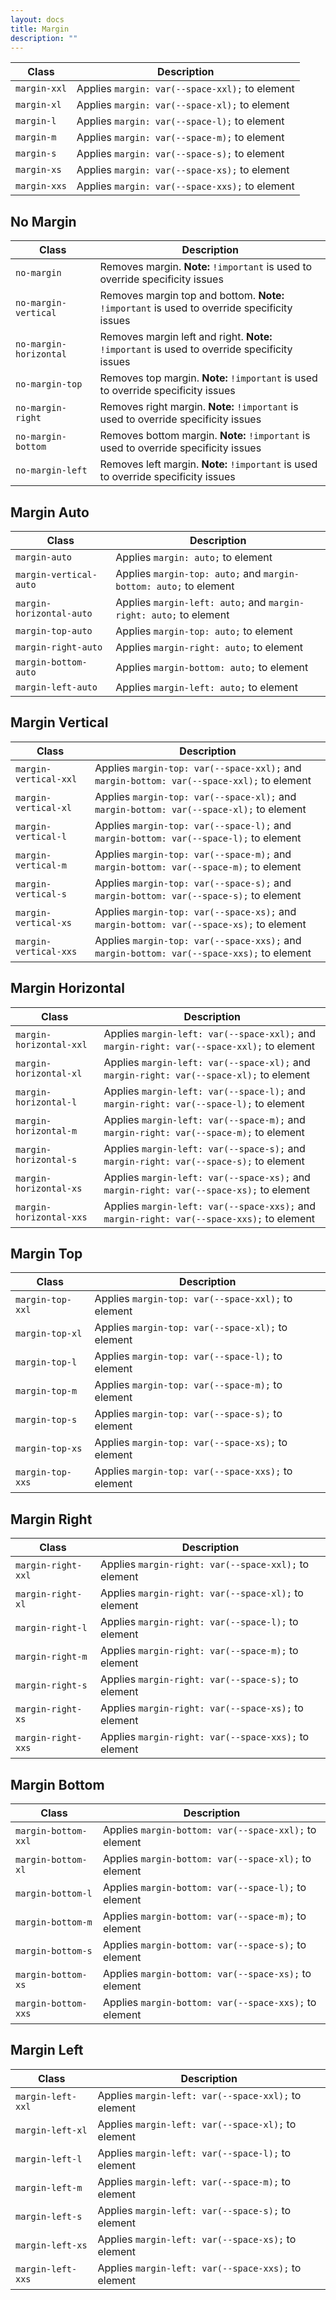 ```yaml
---
layout: docs
title: Margin
description: ""
---
```


| Class        | Description                                    |
| ------------ | ---------------------------------------------- |
| `margin-xxl` | Applies `margin: var(--space-xxl);` to element |
| `margin-xl`  | Applies `margin: var(--space-xl);` to element  |
| `margin-l`   | Applies `margin: var(--space-l);` to element   |
| `margin-m`   | Applies `margin: var(--space-m);` to element   |
| `margin-s`   | Applies `margin: var(--space-s);` to element   |
| `margin-xs`  | Applies `margin: var(--space-xs);` to element  |
| `margin-xxs` | Applies `margin: var(--space-xxs);` to element |

## No Margin

| Class                  | Description                                                                                  |
| ---------------------- | -------------------------------------------------------------------------------------------- |
| `no-margin`            | Removes margin. **Note:** `!important` is used to override specificity issues                |
| `no-margin-vertical`   | Removes margin top and bottom. **Note:** `!important` is used to override specificity issues |
| `no-margin-horizontal` | Removes margin left and right. **Note:** `!important` is used to override specificity issues |
| `no-margin-top`        | Removes top margin. **Note:** `!important` is used to override specificity issues            |
| `no-margin-right`      | Removes right margin. **Note:** `!important` is used to override specificity issues          |
| `no-margin-bottom`     | Removes bottom margin. **Note:** `!important` is used to override specificity issues         |
| `no-margin-left`       | Removes left margin. **Note:** `!important` is used to override specificity issues           |

## Margin Auto

| Class                    | Description                                                       |
| ------------------------ | ----------------------------------------------------------------- |
| `margin-auto`            | Applies `margin: auto;` to element                                |
| `margin-vertical-auto`   | Applies `margin-top: auto;` and `margin-bottom: auto;` to element |
| `margin-horizontal-auto` | Applies `margin-left: auto;` and `margin-right: auto;` to element |
| `margin-top-auto`        | Applies `margin-top: auto;` to element                            |
| `margin-right-auto`      | Applies `margin-right: auto;` to element                          |
| `margin-bottom-auto`     | Applies `margin-bottom: auto;` to element                         |
| `margin-left-auto`       | Applies `margin-left: auto;` to element                           |

## Margin Vertical

| Class                 | Description                                                                               |
| --------------------- | ----------------------------------------------------------------------------------------- |
| `margin-vertical-xxl` | Applies `margin-top: var(--space-xxl);` and `margin-bottom: var(--space-xxl);` to element |
| `margin-vertical-xl`  | Applies `margin-top: var(--space-xl);` and `margin-bottom: var(--space-xl);` to element   |
| `margin-vertical-l`   | Applies `margin-top: var(--space-l);` and `margin-bottom: var(--space-l);` to element     |
| `margin-vertical-m`   | Applies `margin-top: var(--space-m);` and `margin-bottom: var(--space-m);` to element     |
| `margin-vertical-s`   | Applies `margin-top: var(--space-s);` and `margin-bottom: var(--space-s);` to element     |
| `margin-vertical-xs`  | Applies `margin-top: var(--space-xs);` and `margin-bottom: var(--space-xs);` to element   |
| `margin-vertical-xxs` | Applies `margin-top: var(--space-xxs);` and `margin-bottom: var(--space-xxs);` to element |

## Margin Horizontal

| Class                   | Description                                                                               |
| ----------------------- | ----------------------------------------------------------------------------------------- |
| `margin-horizontal-xxl` | Applies `margin-left: var(--space-xxl);` and `margin-right: var(--space-xxl);` to element |
| `margin-horizontal-xl`  | Applies `margin-left: var(--space-xl);` and `margin-right: var(--space-xl);` to element   |
| `margin-horizontal-l`   | Applies `margin-left: var(--space-l);` and `margin-right: var(--space-l);` to element     |
| `margin-horizontal-m`   | Applies `margin-left: var(--space-m);` and `margin-right: var(--space-m);` to element     |
| `margin-horizontal-s`   | Applies `margin-left: var(--space-s);` and `margin-right: var(--space-s);` to element     |
| `margin-horizontal-xs`  | Applies `margin-left: var(--space-xs);` and `margin-right: var(--space-xs);` to element   |
| `margin-horizontal-xxs` | Applies `margin-left: var(--space-xxs);` and `margin-right: var(--space-xxs);` to element |

## Margin Top

| Class            | Description                                        |
| ---------------- | -------------------------------------------------- |
| `margin-top-xxl` | Applies `margin-top: var(--space-xxl);` to element |
| `margin-top-xl`  | Applies `margin-top: var(--space-xl);` to element  |
| `margin-top-l`   | Applies `margin-top: var(--space-l);` to element   |
| `margin-top-m`   | Applies `margin-top: var(--space-m);` to element   |
| `margin-top-s`   | Applies `margin-top: var(--space-s);` to element   |
| `margin-top-xs`  | Applies `margin-top: var(--space-xs);` to element  |
| `margin-top-xxs` | Applies `margin-top: var(--space-xxs);` to element |

## Margin Right

| Class              | Description                                          |
| ------------------ | ---------------------------------------------------- |
| `margin-right-xxl` | Applies `margin-right: var(--space-xxl);` to element |
| `margin-right-xl`  | Applies `margin-right: var(--space-xl);` to element  |
| `margin-right-l`   | Applies `margin-right: var(--space-l);` to element   |
| `margin-right-m`   | Applies `margin-right: var(--space-m);` to element   |
| `margin-right-s`   | Applies `margin-right: var(--space-s);` to element   |
| `margin-right-xs`  | Applies `margin-right: var(--space-xs);` to element  |
| `margin-right-xxs` | Applies `margin-right: var(--space-xxs);` to element |

## Margin Bottom

| Class               | Description                                           |
| ------------------- | ----------------------------------------------------- |
| `margin-bottom-xxl` | Applies `margin-bottom: var(--space-xxl);` to element |
| `margin-bottom-xl`  | Applies `margin-bottom: var(--space-xl);` to element  |
| `margin-bottom-l`   | Applies `margin-bottom: var(--space-l);` to element   |
| `margin-bottom-m`   | Applies `margin-bottom: var(--space-m);` to element   |
| `margin-bottom-s`   | Applies `margin-bottom: var(--space-s);` to element   |
| `margin-bottom-xs`  | Applies `margin-bottom: var(--space-xs);` to element  |
| `margin-bottom-xxs` | Applies `margin-bottom: var(--space-xxs);` to element |

## Margin Left

| Class             | Description                                         |
| ----------------- | --------------------------------------------------- |
| `margin-left-xxl` | Applies `margin-left: var(--space-xxl);` to element |
| `margin-left-xl`  | Applies `margin-left: var(--space-xl);` to element  |
| `margin-left-l`   | Applies `margin-left: var(--space-l);` to element   |
| `margin-left-m`   | Applies `margin-left: var(--space-m);` to element   |
| `margin-left-s`   | Applies `margin-left: var(--space-s);` to element   |
| `margin-left-xs`  | Applies `margin-left: var(--space-xs);` to element  |
| `margin-left-xxs` | Applies `margin-left: var(--space-xxs);` to element |
